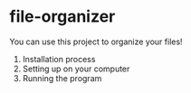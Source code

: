 # file-organizer
You can use this project to organize your files!

1. Installation process
2. Setting up on your computer
3. Running the program

